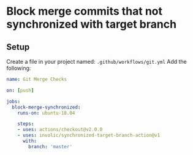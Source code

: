 # Block merge commits that not synchronized with target branch

## Setup

Create a file in your project named: `.github/workflows/git.yml` Add the
following:

```yaml
name: Git Merge Checks

on: [push]

jobs:
  block-merge-synchronized:
    runs-on: ubuntu-18.04

    steps:
    - uses: actions/checkout@v2.0.0
    - uses: involic/synchronized-target-branch-action@v1
      with: 
        branch: 'master'  
    
```
